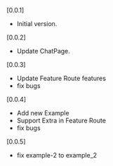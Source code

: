 [0.0.1]

- Initial version.

[0.0.2]

- Update ChatPage.

[0.0.3]

- Update Feature Route features
- fix bugs

[0.0.4]

- Add new Example
- Support Extra in Feature Route
- fix bugs

[0.0.5]

- fix example-2 to example_2
